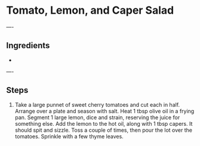 # Tomato, Lemon, and Caper Salad


—-

## Ingredients

* 

—-

## Steps

1.  Take a large punnet of sweet cherry tomatoes and cut each in half. Arrange over a plate and season with salt. Heat 1 tbsp olive oil in a frying pan. Segment 1 large lemon, dice and strain, reserving the juice for something else. Add the lemon to the hot oil, along with 1 tbsp capers. It should spit and sizzle. Toss a couple of times, then pour the lot over the tomatoes. Sprinkle with a few thyme leaves.
